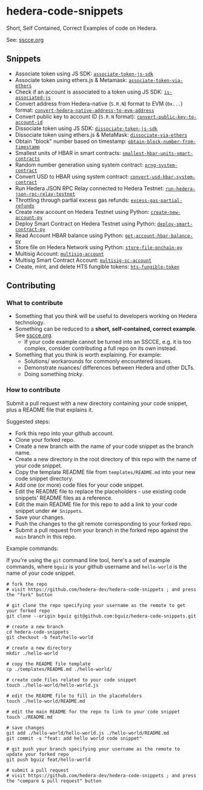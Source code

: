 # hedera-code-snippets

Short, Self Contained, Correct Examples of code on Hedera.

See: [sscce.org](http://sscce.org/)

## Snippets

- Associate token using JS SDK: [`associate-token-js-sdk`](./associate-token-js-sdk/)
- Associate token using ethers.js & Metamask: [`associate-token-via-ethers`](./associate-token-via-ethers/)
- Check if an account is associated to a token using JS SDK: [`is-associated-js`](./is-associated-js/)
- Convert address from Hedera-native (`S.R.N`) format to EVM (`0x...`) format: [`convert-hedera-native-address-to-evm-address`](./convert-hedera-native-address-to-evm-address/)
- Convert public key to account ID (`S.R.N` format): [`convert-public-key-to-account-id`](./convert-public-key-to-account-id/)
- Dissociate token using JS SDK: [`dissociate-token-js-sdk`](./dissociate-token-js-sdk/)
- Dissociate token using ethers.js & MetaMask: [`dissociate-via-ethers`](./dissociate-token-via-ethers/)
- Obtain "block" number based on timestamp: [`obtain-block-number-from-timestamp`](./obtain-block-number-from-timestamp/)
- Smallest units of HBAR in smart contracts: [`smallest-hbar-units-smart-contracts`](./smallest-hbar-units-smart-contracts/)
- Random number generation using system contract: [`prng-system-contract`](./prng-system-contract/)
- Convert USD to HBAR using system contract: [`convert-usd-hbar-system-contract`](./convert-usd-hbar-system-contract/)
- Run Hedera JSON RPC Relay connected to Hedera Testnet: [`run-hedera-json-rpc-relay-testnet`](./run-hedera-json-rpc-relay-testnet/)
- Throttling through partial excess gas refunds: [`excess-gas-partial-refunds`](./excess-gas-partial-refunds/)
- Create new account on Hedera Testnet using Python: [`create-new-account-py`](./create-new-account-py/)
- Deploy Smart Contract on Hedera Testnet using Python: [`deploy-smart-contract-py`](./deploy-smart-contract-py/)
- Read Account HBAR balance using Python: [`get-account-hbar-balance-py`](./get-account-hbar-balance-py/)
- Store file on Hedera Network using Python: [`store-file-onchain-py`](./store-file-onchain-py/)
- Multisig Account: [`multisig-account`](./multisig-account/)
- Multisig Smart Contract Account: [`multisig-sc-account`](./multisig-sc-account/)
- Create, mint, and delete HTS fungible tokens: [`hts-fungible-token`](./hts-fungible-token/)

## Contributing

### What to contribute

- Something that you think will be useful to developers working on Hedera technology.
- Something can be reduced to a **short, self-contained, correct example**. See [sscce.org](http://sscce.org/).
  - If your code example cannot be turned into an SSCCE, e.g. it is too complex, consider contributing a full repo on its own instead.
- Something that you think is worth explaining. For example:
  - Solutions/ workarounds for commonly encountered issues.
  - Demonstrate nuances/ differences between Hedera and other DLTs.
  - Doing something *tricky*.

### How to contribute

Submit a pull request with a new directory containing your code snippet,
plus a README file that explains it.

Suggested steps:

- Fork this repo into your github account.
- Clone your forked repo.
- Create a new branch with the name of your code snippet as the branch name.
- Create a new directory in the root directory of this repo with the name of your code snippet.
- Copy the template README file from `templates/README.md` into your new code snippet directory.
- Add one (or more) code files for your code snippet.
- Edit the README file to replace the placeholders - use existing code snippets' README files as a reference.
- Edit the main README file for this repo to add a link to your code snippet under `## Snippets`.
- Save your changes.
- Push the changes to the git remote corresponding to your forked repo.
- Submit a pull request from your branch in the forked repo against the `main` branch in this repo.

Example commands:

If you're using the `git` command line tool,
here's a set of example commands,
where `bguiz` is your github username
and `hello-world` is the name of your code snippet.

```shell
# fork the repo
# visit https://github.com/hedera-dev/hedera-code-snippets ; and press the "fork" button

# git clone the repo specifying your username as the remote to get your forked repo
git clone --origin bguiz git@github.com:bguiz/hedera-code-snippets.git

# create a new branch
cd hedera-code-snippets
git checkout -b feat/hello-world

# create a new directory
mkdir ./hello-world

# copy the README file template
cp ./templates/README.md ./hello-world/

# create code files related to your code snippet
touch ./hello-world/hello-world.js

# edit the README file to fill in the placeholders
touch ./hello-world/README.md

# edit the main README for the repo to link to your code snippet
touch ./README.md

# save changes
git add ./hello-world/hello-world.js ./hello-world/README.md
git commit -s "feat: add hello world code snippet"

# git push your branch specifying your username as the remote to update your forked repo
git push bguiz feat/hello-world

# submit a pull request
# visit https://github.com/hedera-dev/hedera-code-snippets ; and press the "compare & pull request" button

```
